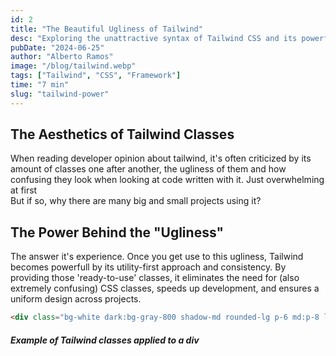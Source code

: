 ```yaml
---
id: 2
title: "The Beautiful Ugliness of Tailwind"
desc: "Exploring the unattractive syntax of Tailwind CSS and its powerful utility"
pubDate: "2024-06-25"
author: "Alberto Ramos"
image: "/blog/tailwind.webp"
tags: ["Tailwind", "CSS", "Framework"]
time: "7 min"
slug: "tailwind-power"
---
```


## The Aesthetics of Tailwind Classes
When reading developer opinion about tailwind, it's often criticized by its amount of classes one after another, the ugliness of them and how confusing they look when looking at code written with it. Just overwhelming at first
<br>
But if so, why there are many big and small projects using it?

## The Power Behind the "Ugliness"
The answer it's experience. Once you get use to this ugliness, Tailwind becomes powerfull by its utility-first approach and consistency. By providing those 'ready-to-use' classes, it eliminates the need for (also extremely confusing) CSS classes, speeds up development, and ensures a uniform design across projects. 


```html
<div class="bg-white dark:bg-gray-800 shadow-md rounded-lg p-6 md:p-8 lg:p-10 mb-4">
  ```
##### Example of Tailwind classes applied to a div
